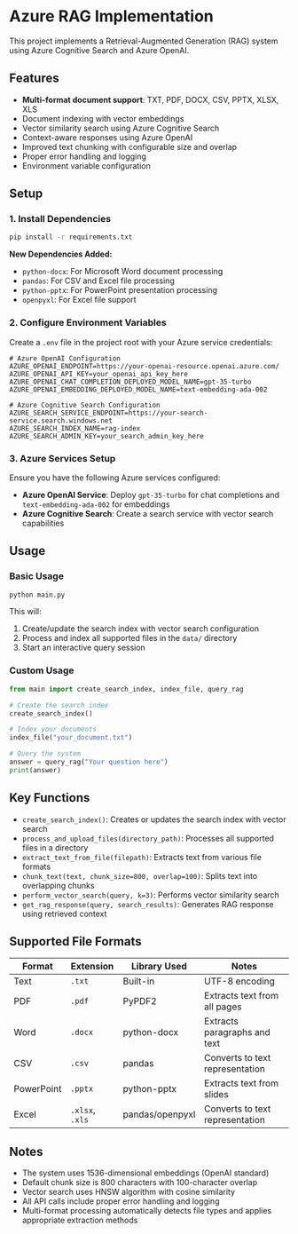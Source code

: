 # Azure RAG Implementation

This project implements a Retrieval-Augmented Generation (RAG) system using Azure Cognitive Search and Azure OpenAI.

## Features

- **Multi-format document support**: TXT, PDF, DOCX, CSV, PPTX, XLSX, XLS
- Document indexing with vector embeddings
- Vector similarity search using Azure Cognitive Search
- Context-aware responses using Azure OpenAI
- Improved text chunking with configurable size and overlap
- Proper error handling and logging
- Environment variable configuration

## Setup

### 1. Install Dependencies

```bash
pip install -r requirements.txt
```

**New Dependencies Added:**
- `python-docx`: For Microsoft Word document processing
- `pandas`: For CSV and Excel file processing
- `python-pptx`: For PowerPoint presentation processing
- `openpyxl`: For Excel file support

### 2. Configure Environment Variables

Create a `.env` file in the project root with your Azure service credentials:

```env
# Azure OpenAI Configuration
AZURE_OPENAI_ENDPOINT=https://your-openai-resource.openai.azure.com/
AZURE_OPENAI_API_KEY=your_openai_api_key_here
AZURE_OPENAI_CHAT_COMPLETION_DEPLOYED_MODEL_NAME=gpt-35-turbo
AZURE_OPENAI_EMBEDDING_DEPLOYED_MODEL_NAME=text-embedding-ada-002

# Azure Cognitive Search Configuration
AZURE_SEARCH_SERVICE_ENDPOINT=https://your-search-service.search.windows.net
AZURE_SEARCH_INDEX_NAME=rag-index
AZURE_SEARCH_ADMIN_KEY=your_search_admin_key_here
```

### 3. Azure Services Setup

Ensure you have the following Azure services configured:

- **Azure OpenAI Service**: Deploy `gpt-35-turbo` for chat completions and `text-embedding-ada-002` for embeddings
- **Azure Cognitive Search**: Create a search service with vector search capabilities

## Usage

### Basic Usage

```python
python main.py
```

This will:
1. Create/update the search index with vector search configuration
2. Process and index all supported files in the `data/` directory
3. Start an interactive query session

### Custom Usage

```python
from main import create_search_index, index_file, query_rag

# Create the search index
create_search_index()

# Index your documents
index_file("your_document.txt")

# Query the system
answer = query_rag("Your question here")
print(answer)
```

## Key Functions

- `create_search_index()`: Creates or updates the search index with vector search
- `process_and_upload_files(directory_path)`: Processes all supported files in a directory
- `extract_text_from_file(filepath)`: Extracts text from various file formats
- `chunk_text(text, chunk_size=800, overlap=100)`: Splits text into overlapping chunks
- `perform_vector_search(query, k=3)`: Performs vector similarity search
- `get_rag_response(query, search_results)`: Generates RAG response using retrieved context

## Supported File Formats

| Format | Extension | Library Used | Notes |
|--------|-----------|--------------|-------|
| Text | `.txt` | Built-in | UTF-8 encoding |
| PDF | `.pdf` | PyPDF2 | Extracts text from all pages |
| Word | `.docx` | python-docx | Extracts paragraphs and text |
| CSV | `.csv` | pandas | Converts to text representation |
| PowerPoint | `.pptx` | python-pptx | Extracts text from slides |
| Excel | `.xlsx`, `.xls` | pandas/openpyxl | Converts to text representation |

## Notes

- The system uses 1536-dimensional embeddings (OpenAI standard)
- Default chunk size is 800 characters with 100-character overlap
- Vector search uses HNSW algorithm with cosine similarity
- All API calls include proper error handling and logging
- Multi-format processing automatically detects file types and applies appropriate extraction methods

